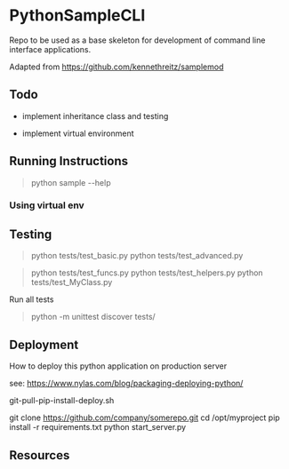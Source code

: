 # PythonSampleCLI

Repo to be used as a base skeleton for development of command line interface applications.

Adapted from https://github.com/kennethreitz/samplemod


## Todo

* implement inheritance class and testing

* implement virtual environment


## Running Instructions

> python sample --help


### Using virtual env




## Testing


> python tests/test_basic.py
> python tests/test_advanced.py

> python tests/test_funcs.py
> python tests/test_helpers.py
> python tests/test_MyClass.py

Run all tests

> python -m unittest discover tests/



## Deployment

How to deploy this python application on production server

see:
https://www.nylas.com/blog/packaging-deploying-python/

git-pull-pip-install-deploy.sh

git clone https://github.com/company/somerepo.git
cd /opt/myproject
 <virtual environment>
  pip install -r requirements.txt
  python start_server.py



## Resources


